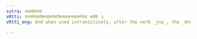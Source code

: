 ```yaml
---
sutra: अकर्मकाच्च
vRtti: जानातेरकर्मकादकर्मकक्रियावचनादात्मनेपदं भवति ॥
vRtti_eng: And when used intransitively, after the verb _jna_, the _Atmanepada_ is employed, even when the fruit of the action does not accrue to the agent.

---
```

